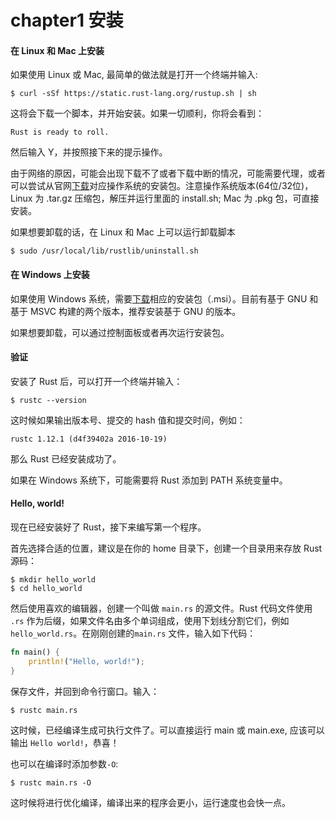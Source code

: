 chapter1 安装
=============

#### 在 Linux 和 Mac 上安装

如果使用 Linux 或 Mac, 最简单的做法就是打开一个终端并输入:

```
$ curl -sSf https://static.rust-lang.org/rustup.sh | sh
```

这将会下载一个脚本，并开始安装。如果一切顺利，你将会看到：

```
Rust is ready to roll.
```

然后输入 Y，并按照接下来的提示操作。  

由于网络的原因，可能会出现下载不了或者下载中断的情况，可能需要代理，或者可以尝试从官网[下载](https://www.rust-lang.org/zh-CN/downloads.html)对应操作系统的安装包。注意操作系统版本(64位/32位)，Linux 为 .tar.gz 压缩包，解压并运行里面的 install.sh; Mac 为 .pkg 包，可直接安装。

如果想要卸载的话，在 Linux 和 Mac 上可以运行卸载脚本

```
$ sudo /usr/local/lib/rustlib/uninstall.sh
```

#### 在 Windows 上安装

如果使用 Windows 系统，需要[下载](https://www.rust-lang.org/zh-CN/downloads.html)相应的安装包（.msi）。目前有基于 GNU 和 基于 MSVC 构建的两个版本，推荐安装基于 GNU 的版本。

如果想要卸载，可以通过控制面板或者再次运行安装包。

#### 验证

安装了 Rust 后，可以打开一个终端并输入：

```
$ rustc --version
```

这时候如果输出版本号、提交的 hash 值和提交时间，例如：

```
rustc 1.12.1 (d4f39402a 2016-10-19)
```

那么 Rust 已经安装成功了。  

如果在 Windows 系统下，可能需要将 Rust 添加到 PATH 系统变量中。

#### Hello, world!

现在已经安装好了 Rust，接下来编写第一个程序。  

首先选择合适的位置，建议是在你的 home 目录下，创建一个目录用来存放 Rust 源码：

```
$ mkdir hello_world
$ cd hello_world
```

然后使用喜欢的编辑器，创建一个叫做 `main.rs` 的源文件。Rust 代码文件使用 `.rs` 作为后缀，如果文件名由多个单词组成，使用下划线分割它们，例如`hello_world.rs`。在刚刚创建的`main.rs` 文件，输入如下代码：

```rust
fn main() {
    println!("Hello, world!");
}
```

保存文件，并回到命令行窗口。输入：

```
$ rustc main.rs
```

这时候，已经编译生成可执行文件了。可以直接运行 main 或 main.exe, 应该可以输出 `Hello world!`，恭喜！

也可以在编译时添加参数`-O`:

```
$ rustc main.rs -O
```

这时候将进行优化编译，编译出来的程序会更小，运行速度也会快一点。

